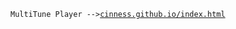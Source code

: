 `MultiTune Player -->`<a href="https://cinness.github.io/index.html">`cinness.github.io/index.html`</a>
